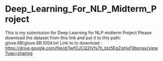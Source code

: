 # Deep_Learning_For_NLP_Midterm_Project
This is my submission for Deep Learning for NLP midterm Project
Please download the dataset from this link and put it to this path: glove.6B/glove.6B.100d.txt
Link to to download : https://drive.google.com/file/d/1wfOJCQ2IVfs7ti_bIz5EgZgHuF9bpnax/view?usp=sharing
